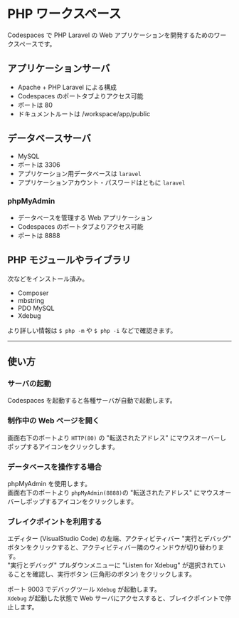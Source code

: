 # PHP ワークスペース

Codespaces で PHP Laravel の Web アプリケーションを開発するためのワークスペースです。


## アプリケーションサーバ

- Apache + PHP Laravel による構成
- Codespaces のポートタブよりアクセス可能
- ポートは 80
- ドキュメントルートは /workspace/app/public

## データベースサーバ

- MySQL
- ポートは 3306
- アプリケーション用データベースは `laravel`
- アプリケーションアカウント・パスワードはともに `laravel`

### phpMyAdmin

- データベースを管理する Web アプリケーション
- Codespaces のポートタブよりアクセス可能
- ポートは 8888

## PHP モジュールやライブラリ

次などをインストール済み。

- Composer
- mbstring
- PDO MySQL
- Xdebug

より詳しい情報は `$ php -m` や `$ php -i` などで確認きます。

---

## 使い方

### サーバの起動

Codespaces を起動すると各種サーバが自動で起動します。

### 制作中の Web ページを開く

画面右下のポートより `HTTP(80)` の "転送されたアドレス" にマウスオーバーしポップするアイコンをクリックします。

### データベースを操作する場合

phpMyAdmin を使用します。  
画面右下のポートより `phpMyAdmin(8888)`の "転送されたアドレス" にマウスオーバーしポップするアイコンをクリックします。

### ブレイクポイントを利用する

エディター (VisualStudio Code) の左端、アクティビティバー "実行とデバッグ" ボタンをクリックすると、アクティビティバー隣のウィンドウが切り替わります。  
"実行とデバッグ" プルダウンメニューに "Listen for Xdebug" が選択されていることを確認し、実行ボタン (三角形のボタン) をクリックします。

ポート 9003 でデバッグツール `Xdebug` が起動します。  
`Xdebug` が起動した状態で Web サーバにアクセスすると、ブレイクポイントで停止します。
